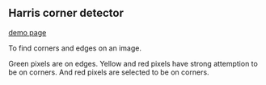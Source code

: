 ## Harris corner detector

[demo page](//cindylinz.github.io/Web-CornerEdgeDetector)

To find corners and edges on an image.

Green pixels are on edges. Yellow and red pixels have strong attemption to be on corners. And red pixels are selected to be on corners.

